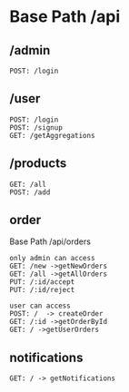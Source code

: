 # Base Path /api

## /admin

    POST: /login

## /user

    POST: /login
    POST: /signup
    GET: /getAggregations

## /products

    GET: /all
    POST: /add

## order

Base Path /api/orders

    only admin can access
    GET: /new ->getNewOrders
    GET: /all ->getAllOrders
    PUT: /:id/accept
    PUT: /:id/reject

    user can access
    POST: /  -> createOrder
    GET: /:id ->getOrderById
    GET: / ->getUserOrders

## notifications

    GET: / -> getNotifications
